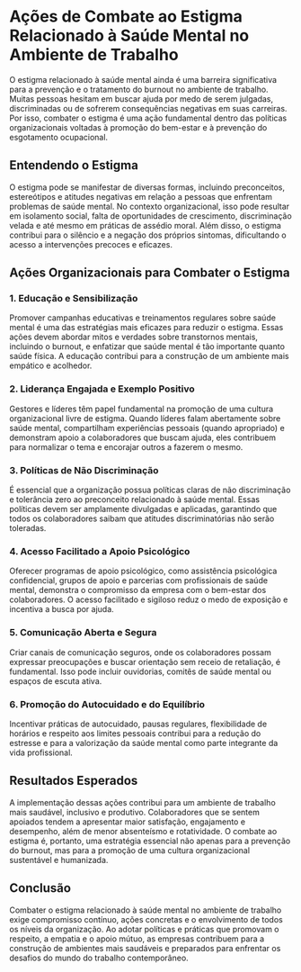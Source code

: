 
# Ações de Combate ao Estigma Relacionado à Saúde Mental no Ambiente de Trabalho

O estigma relacionado à saúde mental ainda é uma barreira significativa para a prevenção e o tratamento do burnout no ambiente de trabalho. Muitas pessoas hesitam em buscar ajuda por medo de serem julgadas, discriminadas ou de sofrerem consequências negativas em suas carreiras. Por isso, combater o estigma é uma ação fundamental dentro das políticas organizacionais voltadas à promoção do bem-estar e à prevenção do esgotamento ocupacional.

## Entendendo o Estigma

O estigma pode se manifestar de diversas formas, incluindo preconceitos, estereótipos e atitudes negativas em relação a pessoas que enfrentam problemas de saúde mental. No contexto organizacional, isso pode resultar em isolamento social, falta de oportunidades de crescimento, discriminação velada e até mesmo em práticas de assédio moral. Além disso, o estigma contribui para o silêncio e a negação dos próprios sintomas, dificultando o acesso a intervenções precoces e eficazes.

## Ações Organizacionais para Combater o Estigma

### 1. **Educação e Sensibilização**

Promover campanhas educativas e treinamentos regulares sobre saúde mental é uma das estratégias mais eficazes para reduzir o estigma. Essas ações devem abordar mitos e verdades sobre transtornos mentais, incluindo o burnout, e enfatizar que saúde mental é tão importante quanto saúde física. A educação contribui para a construção de um ambiente mais empático e acolhedor.

### 2. **Liderança Engajada e Exemplo Positivo**

Gestores e líderes têm papel fundamental na promoção de uma cultura organizacional livre de estigma. Quando líderes falam abertamente sobre saúde mental, compartilham experiências pessoais (quando apropriado) e demonstram apoio a colaboradores que buscam ajuda, eles contribuem para normalizar o tema e encorajar outros a fazerem o mesmo.

### 3. **Políticas de Não Discriminação**

É essencial que a organização possua políticas claras de não discriminação e tolerância zero ao preconceito relacionado à saúde mental. Essas políticas devem ser amplamente divulgadas e aplicadas, garantindo que todos os colaboradores saibam que atitudes discriminatórias não serão toleradas.

### 4. **Acesso Facilitado a Apoio Psicológico**

Oferecer programas de apoio psicológico, como assistência psicológica confidencial, grupos de apoio e parcerias com profissionais de saúde mental, demonstra o compromisso da empresa com o bem-estar dos colaboradores. O acesso facilitado e sigiloso reduz o medo de exposição e incentiva a busca por ajuda.

### 5. **Comunicação Aberta e Segura**

Criar canais de comunicação seguros, onde os colaboradores possam expressar preocupações e buscar orientação sem receio de retaliação, é fundamental. Isso pode incluir ouvidorias, comitês de saúde mental ou espaços de escuta ativa.

### 6. **Promoção do Autocuidado e do Equilíbrio**

Incentivar práticas de autocuidado, pausas regulares, flexibilidade de horários e respeito aos limites pessoais contribui para a redução do estresse e para a valorização da saúde mental como parte integrante da vida profissional.

## Resultados Esperados

A implementação dessas ações contribui para um ambiente de trabalho mais saudável, inclusivo e produtivo. Colaboradores que se sentem apoiados tendem a apresentar maior satisfação, engajamento e desempenho, além de menor absenteísmo e rotatividade. O combate ao estigma é, portanto, uma estratégia essencial não apenas para a prevenção do burnout, mas para a promoção de uma cultura organizacional sustentável e humanizada.

## Conclusão

Combater o estigma relacionado à saúde mental no ambiente de trabalho exige compromisso contínuo, ações concretas e o envolvimento de todos os níveis da organização. Ao adotar políticas e práticas que promovam o respeito, a empatia e o apoio mútuo, as empresas contribuem para a construção de ambientes mais saudáveis e preparados para enfrentar os desafios do mundo do trabalho contemporâneo.
```
